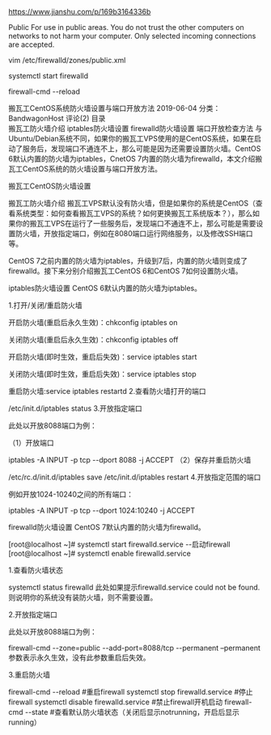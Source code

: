 https://www.jianshu.com/p/169b3164336b

<zone>
  <short>Public</short>
  <description>For use in public areas. You do not trust the other computers on networks to not harm your computer. Only selected incoming connections are accepted.</description>
  <service name="dhcpv6-client"/>
  <service name="ssh"/>
  <port protocol="tcp" port="443"/>
  <port protocol="tcp" port="22"/>
  <port protocol="tcp" port="21"/>
  <port protocol="udp" port="53"/>
  <port protocol="tcp" port="8081"/>
  <port protocol="tcp" port="8080"/>
  <port protocol="tcp" port="80"/>
  <port protocol="tcp" port="9090"/>
  <port protocol="tcp" port="2222"/>
  <port protocol="tcp" port="3306"/>
</zone>

vim /etc/firewalld/zones/public.xml

systemctl start firewalld


firewall-cmd --reload








搬瓦工CentOS系统防火墙设置与端口开放方法
2019-06-04 分类：BandwagonHost 评论(2)
目录	
搬瓦工防火墙介绍
iptables防火墙设置
firewalld防火墙设置
端口开放检查方法
与Ubuntu/Debian系统不同，如果你的搬瓦工VPS使用的是CentOS系统，如果在启动了服务后，发现端口不通连不上，那么可能是因为还需要设置防火墙。CentOS 6默认内置的防火墙为iptables，CnetOS 7内置的防火墙为firewalld，本文介绍搬瓦工CentOS系统的防火墙设置与端口开放方法。

搬瓦工CentOS防火墙设置

 

搬瓦工防火墙介绍
搬瓦工VPS默认没有防火墙，但是如果你的系统是CentOS（查看系统类型：如何查看搬瓦工VPS的系统？如何更换搬瓦工系统版本？），那么如果你的搬瓦工VPS在运行了一些服务后，发现端口不通连不上，那么可能是需要设置防火墙，开放指定端口，例如在8080端口运行网络服务，以及修改SSH端口等。

CentOS 7之前内置的防火墙为iptables，升级到7后，内置的防火墙则变成了firewalld。接下来分别介绍搬瓦工CentOS 6和CentOS 7如何设置防火墙。

 

iptables防火墙设置
CentOS 6默认内置的防火墙为iptables。

1.打开/关闭/重启防火墙

开启防火墙(重启后永久生效)：chkconfig iptables on

关闭防火墙(重启后永久生效)：chkconfig iptables off

开启防火墙(即时生效，重启后失效)：service iptables start

关闭防火墙(即时生效，重启后失效)：service iptables stop

重启防火墙:service iptables restartd
2.查看防火墙打开的端口

/etc/init.d/iptables status
3.开放指定端口

此处以开放8088端口为例：

（1）开放端口

iptables -A INPUT -p tcp --dport 8088 -j ACCEPT
（2）保存并重启防火墙

/etc/rc.d/init.d/iptables save
/etc/init.d/iptables restart
4.开放指定范围的端口

例如开放1024-10240之间的所有端口：

iptables -A INPUT -p tcp --dport 1024:10240 -j ACCEPT
 

firewalld防火墙设置
CentOS 7默认内置的防火墙为firewalld。

[root@localhost ~]# systemctl start firewalld.service       --启动firewall
[root@localhost ~]# systemctl enable firewalld.service 

1.查看防火墙状态

systemctl status firewalld
此处如果提示firewalld.service could not be found.则说明你的系统没有装防火墙，则不需要设置。

2.开放指定端口

此处以开放8088端口为例：

firewall-cmd --zone=public --add-port=8088/tcp --permanent
–permanent参数表示永久生效，没有此参数重启后失效。

3.重启防火墙

firewall-cmd --reload #重启firewall
systemctl stop firewalld.service #停止firewall
systemctl disable firewalld.service #禁止firewall开机启动
firewall-cmd --state #查看默认防火墙状态（关闭后显示notrunning，开启后显示running）
 
